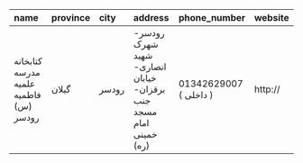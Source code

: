 | name                                  | province   | city   | address                                                          | phone_number           | website   |
|:--------------------------------------|:-----------|:-------|:-----------------------------------------------------------------|:-----------------------|:----------|
| کتابخانه مدرسه علمیه فاطمیه (س) رودسر | گیلان      | رودسر  | رودسر- شهرک شهید انصاری- خیابان برقزان- جنب مسجد امام خمینی (ره) | 01342629007 ( داخلی  ) | http://   |